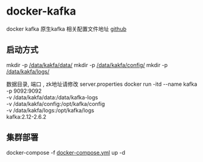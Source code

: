# docker-kafka
docker kafka
原生kafka
相关配置文件地址
[github](https://github.com/hjl2626/docker-kafka)

## 启动方式
mkdir -p [/data/kakfa/data/](https://github.com/hjl2626/docker-kafka/tree/master/data/kafka)
mkdir -p [/data/kakfa/config/](https://github.com/hjl2626/docker-kafka/tree/master/data/kafka)
mkdir -p [/data/kakfa/logs/](https://github.com/hjl2626/docker-kafka)

数据目录, 端口 , zk地址请修改 server.properties
docker run -itd --name kafka \
-p 9092:9092 \
-v /data/kakfa/data:/data/kafka-logs \
-v /data/kakfa/config:/opt/kafka/config \
-v /data/kakfa/logs:/opt/kafka/logs \
kafka:2.12-2.6.2



## 集群部署

docker-compose -f [docker-compose.yml](https://github.com/hjl2626/docker-kafka/blob/master/docker-compose.yml) up -d
